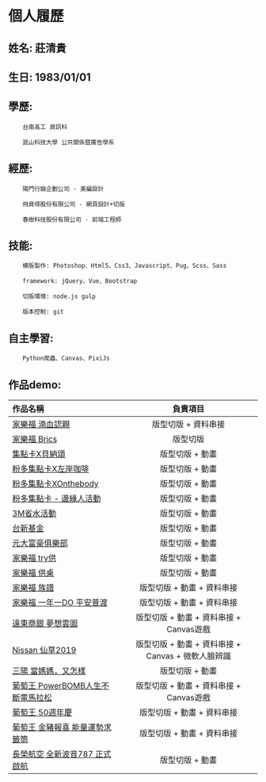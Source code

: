 ﻿# 個人履歷

## 姓名: 莊清貴

## 生日: 1983/01/01

## 學歷: 
		台南高工 資訊科

		崑山科技大學 公共關係暨廣告學系
		 
## 經歷: 
		陽門行銷企劃公司 - 美編設計

		飛資得股份有限公司 - 網頁設計+切版

		春樹科技股份有限公司 - 前端工程師

## 技能:
		模版製作: Photoshop、Html5、Css3、Javascript、Pug、Scss、Sass

		framework: jQuery、Vue、Bootstrap

		切版環境: node.js gulp

		版本控制: git

## 自主學習:
		Python爬蟲、Canvas、PixiJs
		
## 作品demo: 
| 作品名稱             | 負責項目            |
| :------------------- |:-------------------:|
| [家樂福 滴血認親][1] | 版型切版 + 資料串接 | 
| [家樂福 Brics][2]    | 版型切版            |
| [集點卡X貝納頌][3]   | 版型切版 + 動畫     |
| [粉多集點卡X左岸咖啡][4] | 版型切版 + 動畫     |
| [粉多集點卡XOnthebody][5] | 版型切版 + 動畫     |
| [粉多集點卡 - 邊緣人活動][6] | 版型切版 + 動畫     |
| [3M省水活動][7] | 版型切版 + 動畫     |
| [台新基金][8] | 版型切版 + 動畫     |
| [元大富豪俱樂部][9] | 版型切版 + 動畫     |
| [家樂福 try供][10] | 版型切版 + 動畫     |
| [家樂福 供桌][11] | 版型切版 + 動畫     |
| [家樂福 族譜][12] | 版型切版 + 動畫 + 資料串接     |
| [家樂福 一年一DO 平安普渡][13] | 版型切版 + 動畫 + 資料串接     |
| [遠東商銀 夢想雲圖][14] | 版型切版 + 動畫 + 資料串接 + Canvas遊戲     |
| [Nissan 仙草2019][15] | 版型切版 + 動畫 + 資料串接 + Canvas + 微軟人臉辨識     |
| [三陽 當媽媽，又怎樣][16] | 版型切版 + 動畫     |
| [葡萄王 PowerBOMB人生不斷電馬拉松][17] | 版型切版 + 動畫 + 資料串接 + Canvas遊戲     |
| [葡萄王 50週年慶][18] | 版型切版 + 動畫 + 資料串接     |
| [葡萄王 金豬報喜 能量運勢求籤筒][19] | 版型切版 + 動畫 + 資料串接     |
| [長榮航空 全新波音787 正式啟航][20] | 版型切版 + 動畫     |


[1]: https://akueijan.github.io/Collections/carrefourBlood/dist/index.html
[2]: https://akueijan.github.io/Collections/carrefourBrics-2/dist/index.html
[3]: http://o2o.friendo.com.tw/bernachon?utm_source=friendo&utm_medium=bernachon_brands_280x380&utm_campaign=bernachon
[4]: https://akueijan.github.io/Collections/friendoLecafe/dist/index.html
[5]: https://akueijan.github.io/Collections/friendoOnthebody/dist/index.html
[6]: http://o2o.friendo.com.tw/loner?utm_source=friendo&utm_medium=loner_brands_280x380&utm_campaign=loner
[7]: http://site.friendo.com.tw/savewater
[8]: http://site.friendo.com.tw/Taishin_fund?utm_source=friendo&utm_campaign=brand_banner
[9]: http://www.yuantafutures.com.tw/2017forex2/index.aspx?utm_source=friendo&utm_medium=brand_banner
[10]: https://showcase.friendo.com.tw/carrefour2018events/
[11]: https://showcase.friendo.com.tw/carrefourTrygon/
[12]: https://showcase.friendo.com.tw/carrefourFamilytree/
[13]: https://showcase.friendo.com.tw/carrefour-TPP/
[14]: https://showcase.friendo.com.tw/feib2019/
[15]: https://showcase.friendo.com.tw/2019nissanSentra
[16]: https://showcase.friendo.com.tw/sanlux
[17]: https://showcase.friendo.com.tw/2019pbmarathon
[18]: https://showcase.friendo.com.tw/Grapeking50th
[19]: https://campaign.friendo.com.tw/comebest2019luckydraw/index.html
[20]: https://b787.evaair.com/zh_tw/index.html
